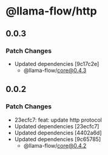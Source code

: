 # @llama-flow/http

## 0.0.3

### Patch Changes

- Updated dependencies [9c17c2e]
  - @llama-flow/core@0.4.3

## 0.0.2

### Patch Changes

- 23ecfc7: feat: update http protocol
- Updated dependencies [23ecfc7]
- Updated dependencies [4402a6d]
- Updated dependencies [9c65785]
  - @llama-flow/core@0.4.2
